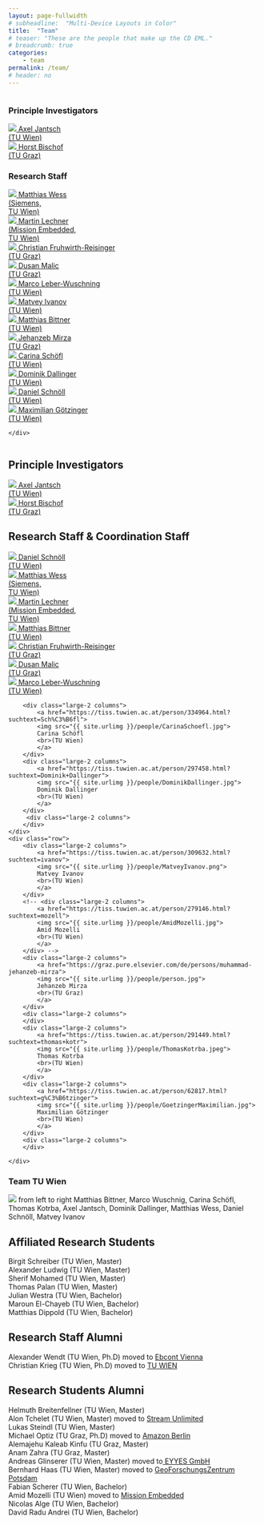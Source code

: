 ```yaml
---
layout: page-fullwidth
# subheadline:  "Multi-Device Layouts in Color"
title:  "Team"
# teaser: "These are the people that make up the CD EML."
# breadcrumb: true
categories:
    - team
permalink: /team/
# header: no
---
```


<div class="show-for-small">
    <div class="row">
        <div class="small-12 columns">
            <h3>Principle Investigators</h3>
        </div><!-- /.small-12.columns -->
    </div>
    <div class="row">
        <div class="small-6 columns">
            <a href="http://jantsch.se/AxelJantsch/HomePage">
                <img src="{{ site.urlimg }}/people/AxelJantsch.jpg">
                Axel Jantsch
                <br>(TU Wien)
            </a>
        </div>
        <div class="small-6 columns">
            <a href="https://www.tugraz.at/institute/icg/research/team-bischof/people/team-about/horst-bischof/">
                <img src="{{ site.urlimg }}/people/HorstBischof.jpg">
                Horst Bischof
                <br>(TU Graz)
            </a>
        </div>
    </div>
    <div class="row">
        <div class="small-12 columns">
            <h3>Research Staff</h3>
        </div><!-- /.small-12.columns -->
    </div>
    <div class="row">
        <div class="small-6 columns">
            <a href=" https://tiss.tuwien.ac.at/person/179979.html?suchtext=wess">
            <img src="{{ site.urlimg }}/people/MatthiasWess.jpg">
            Matthias Wess
            <br>(Siemens,<br> TU Wien)
            </a>
        </div>
        <div class="small-6 columns">
            <a href="https://tiss.tuwien.ac.at/person/203862.html?suchtext=lechner">
            <img src="{{ site.urlimg }}/people/MartinLechner.jpg">
            Martin Lechner
            <br>(Mission Embedded,<br> TU Wien)
            </a>
        </div>
    </div>
    <div class="row">
        <div class="small-6 columns">
            <a href="https://online.tugraz.at/tug_online/visitenkarte.show_vcard?pPersonenGruppe=3&pPersonenId=0DB65457790F4407">
            <img src="{{ site.urlimg }}/people/ChristianFruwirthReisinger.jpg">
            Christian Fruhwirth-Reisinger
            <br>(TU Graz) 
            </a>
        </div>
        <div class="small-6 columns">
        </div>
    </div>
    <div class="row">
        <div class="small-6 columns">
            <a href="https://online.tugraz.at/tug_online/visitenkarte.show_vcard?pPersonenId=4DE870E70FB9C6ED&pPersonenGruppe=3">
            <img src="{{ site.urlimg }}/people/DusanMalic.png">
            Dusan Malic
            <br>(TU Graz)
            </a>
        </div>
        <div class="small-6 columns">
            <a href="https://tiss.tuwien.ac.at/person/279134.html?suchtext=wuschnig">
            <img src="{{ site.urlimg }}/people/MarcoWuschnig.jpg">
            Marco Leber-Wuschning
            <br>(TU Wien)
            </a>
        </div>
    </div>
    <div class="row">
        <div class="small-6 columns">
            <a href="https://tiss.tuwien.ac.at/person/309632.html?suchtext=ivanov">
            <img src="{{ site.urlimg }}/people/MatveyIvanov.png">
            Matvey Ivanov
            <br>(TU Wien)
            </a>
        </div>
        <div class="small-6 columns">
            <a href="https://tiss.tuwien.ac.at/person/282097.html?suchtext=bittner">
            <img src="{{ site.urlimg }}/people/MatthiasBittner.png">
            Matthias Bittner
            <br>(TU Wien)
            </a>
        </div>
    </div>
    <div class="row">
        <div class="small-6 columns">
            <a href="https://graz.pure.elsevier.com/de/persons/muhammad-jehanzeb-mirza">
            <img src="{{ site.urlimg }}/people/person.jpg">
            Jehanzeb Mirza 
            <br>(TU Graz)
            </a>
        </div>
        <div class="small-6 columns">
            <a href="https://tiss.tuwien.ac.at/person/334964.html?suchtext=Sch%C3%B6fl">
            <img src="{{ site.urlimg }}/people/CarinaSchoefl.jpg">
            Carina Schöfl
            <br>(TU Wien)
            </a>
        </div>
    </div>
    <div class="row">
        <div class="small-6 columns">
            <a href="https://tiss.tuwien.ac.at/person/297458.html?suchtext=Dominik+Dallinger">
            <img src="{{ site.urlimg }}/people/DominikDallinger.jpg">
            Dominik Dallinger
            <br>(TU Wien)
            </a>
        </div>
        <div class="small-6 columns">
            <a href="https://tiss.tuwien.ac.at/person/240218.html?suchtext=Daniel+schn%C3%B6ll">
            <img src="{{ site.urlimg }}/people/DanielSchnoell.jpg">
            Daniel Schnöll
            <br>(TU Wien)
            </a>
        </div>
    </div>
    <div class="row">
        <div class="small-6 columns">
            <a href="https://tiss.tuwien.ac.at/person/62817.html?suchtext=g%C3%B6tzinger">
            <img src="{{ site.urlimg }}/people/GoetzingerMaximilian.jpg">
            Maximilian Götzinger
            <br>(TU Wien)
            </a>
        </div>
       
    </div>
</div>

<div class="show-for-large-up">
    <div class="row">
        <div class="small-12 columns">
            <h2>Principle Investigators</h2>
        </div><!-- /.small-12.columns -->
    </div>
    <div class="row">
        <div class="large-2 columns">
            <a href="http://jantsch.se/AxelJantsch/HomePage">
                <img src="{{ site.urlimg }}/people/AxelJantsch.jpg">
                Axel Jantsch
                <br>(TU Wien)
            </a>
        </div>
        <div class="large-2 columns">
            <a href="https://www.tugraz.at/institute/icg/research/team-bischof/people/team-about/horst-bischof/">
                <img src="{{ site.urlimg }}/people/HorstBischof.jpg">
                Horst Bischof
                <br>(TU Graz)
            </a>
        </div>
        <div class="large-8 columns">
        </div>
    </div>
</div>

<div class="show-for-small">
</div>

<div class="show-for-large-up">
    <div class="row">
        <div class="small-12 columns">
            <h2>Research Staff & Coordination Staff</h2>
        </div><!-- /.small-12.columns -->
    </div>
    <div class="row">
        <div class="large-2 columns">
            <a href="https://tiss.tuwien.ac.at/person/240218.html?suchtext=Daniel+schn%C3%B6ll">
            <img src="{{ site.urlimg }}/people/DanielSchnoell.jpg">
            Daniel Schnöll
            <br>(TU Wien)
            </a>
        </div>
        <div class="large-2 columns">
            <a href=" https://tiss.tuwien.ac.at/person/179979.html?suchtext=wess">
            <img src="{{ site.urlimg }}/people/MatthiasWess.jpg">
            Matthias Wess
            <br>(Siemens,<br> TU Wien)
            </a>
        </div>
        <div class="large-2 columns">
            <a href="https://tiss.tuwien.ac.at/person/203862.html?suchtext=lechner">
            <img src="{{ site.urlimg }}/people/MartinLechner.jpg">
            Martin Lechner
            <br>(Mission Embedded,<br> TU Wien)
            </a>
        </div>
        <div class="large-2 columns">
            <a href="https://tiss.tuwien.ac.at/person/282097.html?suchtext=bittner">
            <img src="{{ site.urlimg }}/people/MatthiasBittner.png">
            Matthias Bittner
            <br>(TU Wien)
            </a>
        </div>
        <div class="large-2 columns">
            <a href="https://online.tugraz.at/tug_online/visitenkarte.show_vcard?pPersonenGruppe=3&pPersonenId=0DB65457790F4407">
            <img src="{{ site.urlimg }}/people/ChristianFruwirthReisinger.jpg">
            Christian Fruhwirth-Reisinger
            <br>(TU Graz) 
            </a>
        </div>
        <div class="large-2 columns">
        </div>
    </div>
    <div class="row">
        <div class="large-2 columns">
            <a href="https://online.tugraz.at/tug_online/visitenkarte.show_vcard?pPersonenId=4DE870E70FB9C6ED&pPersonenGruppe=3">
            <img src="{{ site.urlimg }}/people/DusanMalic.png">
            Dusan Malic
            <br>(TU Graz)
            </a>
        </div>
        <div class="large-2 columns">
            <a href="https://tiss.tuwien.ac.at/person/279134.html?suchtext=wuschnig">
            <img src="{{ site.urlimg }}/people/MarcoWuschnig.jpg">
            Marco Leber-Wuschning
            <br>(TU Wien)
            </a>
        </div>
        
        <div class="large-2 columns">
            <a href="https://tiss.tuwien.ac.at/person/334964.html?suchtext=Sch%C3%B6fl">
            <img src="{{ site.urlimg }}/people/CarinaSchoefl.jpg">
            Carina Schöfl
            <br>(TU Wien)
            </a>
        </div>
        <div class="large-2 columns">
            <a href="https://tiss.tuwien.ac.at/person/297458.html?suchtext=Dominik+Dallinger">
            <img src="{{ site.urlimg }}/people/DominikDallinger.jpg">
            Dominik Dallinger
            <br>(TU Wien)
            </a>
        </div>
         <div class="large-2 columns">
        </div>
    </div>
    <div class="row">
        <div class="large-2 columns">
            <a href="https://tiss.tuwien.ac.at/person/309632.html?suchtext=ivanov">
            <img src="{{ site.urlimg }}/people/MatveyIvanov.png">
            Matvey Ivanov
            <br>(TU Wien)
            </a>
        </div>
        <!-- <div class="large-2 columns">
            <a href="https://tiss.tuwien.ac.at/person/279146.html?suchtext=mozell">
            <img src="{{ site.urlimg }}/people/AmidMozelli.jpg">
            Amid Mozelli
            <br>(TU Wien)
            </a>
        </div> -->
        <div class="large-2 columns">
            <a href="https://graz.pure.elsevier.com/de/persons/muhammad-jehanzeb-mirza">
            <img src="{{ site.urlimg }}/people/person.jpg">
            Jehanzeb Mirza 
            <br>(TU Graz)
            </a>
        </div>
        <div class="large-2 columns">
        </div>
        <div class="large-2 columns">
            <a href="https://tiss.tuwien.ac.at/person/291449.html?suchtext=thomas+kotr">
            <img src="{{ site.urlimg }}/people/ThomasKotrba.jpeg">
            Thomas Kotrba 
            <br>(TU Wien)
            </a>
        </div>
        <div class="large-2 columns">
            <a href="https://tiss.tuwien.ac.at/person/62817.html?suchtext=g%C3%B6tzinger">
            <img src="{{ site.urlimg }}/people/GoetzingerMaximilian.jpg">
            Maximilian Götzinger 
            <br>(TU Wien)
            </a>
        </div>
        <div class="large-2 columns">
        </div>
        
    </div>
</div>

<h3>Team TU Wien</h3>
<img src="{{ site.urlimg }}/people/Teamfoto_small.jpg">
from left to right Matthias Bittner, Marco Wuschnig, Carina Schöfl, Thomas Kotrba, Axel Jantsch, Dominik Dallinger, Matthias Wess, Daniel Schnöll, Matvey Ivanov

<h2>Affiliated Research Students </h2>
Birgit Schreiber (TU Wien, Master)<br>
Alexander Ludwig (TU Wien, Master)<br> 
Sherif Mohamed (TU Wien, Master) <br>
Thomas Palan (TU Wien, Master) <br>
Julian Westra (TU Wien, Bachelor)<br>
Maroun El-Chayeb (TU Wien, Bachelor)<br>
Matthias Dippold (TU Wien, Bachelor) <br>


<h2>Research Staff Alumni</h2>
Alexander Wendt (TU Wien, Ph.D) moved to <a href="https://www.ebcont.com/">Ebcont Vienna</a> <br> 
Christian Krieg (TU Wien, Ph.D) moved to <a href="https://www.tuwien.at/">TU WIEN</a> <br>


<h2>Research Students Alumni</h2>
Helmuth Breitenfellner (TU Wien, Master)<br>
Alon Tchelet (TU Wien, Master) moved to <a href="https://www.streamunlimited.com/">Stream Unlimited</a> <br> 
Lukas Steindl (TU Wien, Master)<br>
Michael Optiz (TU Graz, Ph.D) moved to <a href="https://www.amazon.de/">Amazon Berlin</a> <br>
Alemajehu Kaleab Kinfu (TU Graz, Master)<br>
Anam Zahra (TU Graz, Master)<br>
Andreas Glinserer (TU Wien, Master) moved to<a href="http://www.eyyes.com/"> EYYES GmbH</a><br>
Bernhard Haas (TU Wien, Master) moved to <a href="https://www.gfz-potsdam.de/startseite/">GeoForschungsZentrum Potsdam</a><br>
Fabian Scherer (TU Wien, Bachelor)<br>
Amid Mozelli (TU Wien) moved to <a href="https://mission-embedded.com/"> Mission Embedded</a><br>
Nicolas Alge (TU Wien, Bachelor)<br>
David Radu Andrei (TU Wien, Bachelor)<br>
